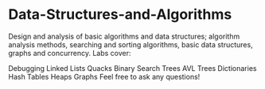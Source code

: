 # Data-Structures-and-Algorithms
Design and analysis of basic algorithms and data structures; algorithm analysis methods, searching and sorting algorithms, basic data structures, graphs and concurrency. Labs cover:

Debugging
Linked Lists
Quacks
Binary Search Trees
AVL Trees
Dictionaries
Hash Tables
Heaps
Graphs
Feel free to ask any questions!
